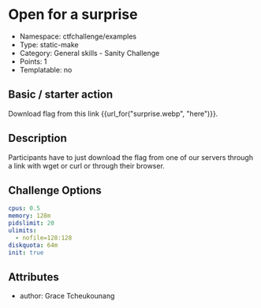 # Open for a surprise

- Namespace: ctfchallenge/examples
- Type: static-make
- Category: General skills -  Sanity Challenge
- Points: 1
- Templatable: no

## Basic / starter action
Download flag from this link {{url_for("surprise.webp", "here")}}.

## Description

Participants have to just download the flag from one of our servers through a link with wget or curl or through their browser.

## Challenge Options

```yaml
cpus: 0.5
memory: 128m
pidslimit: 20
ulimits:
  - nofile=128:128
diskquota: 64m
init: true
```

## Attributes

- author: Grace Tcheukounang 
